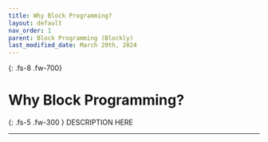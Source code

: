 ```yaml
---
title: Why Block Programming?
layout: default
nav_order: 1
parent: Block Programming (Blockly)
last_modified_date: March 29th, 2024
---
```


{: .fs-8 .fw-700}
# Why Block Programming?

{: .fs-5 .fw-300 }
DESCRIPTION HERE

---